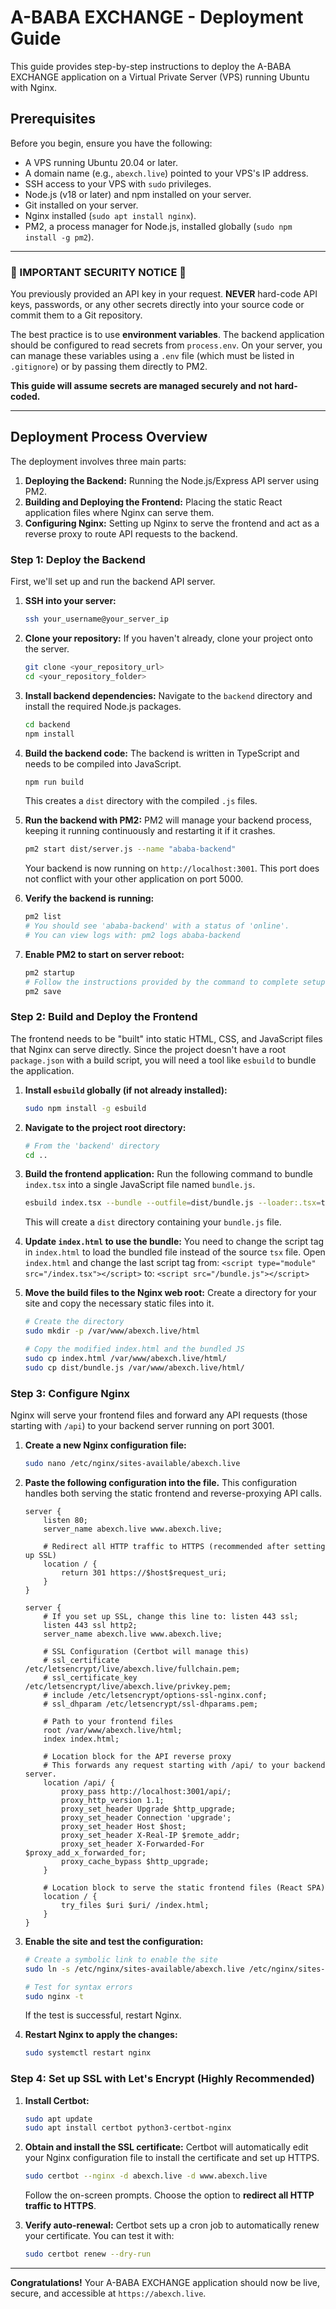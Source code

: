 # A-BABA EXCHANGE - Deployment Guide

This guide provides step-by-step instructions to deploy the A-BABA EXCHANGE application on a Virtual Private Server (VPS) running Ubuntu with Nginx.

## Prerequisites

Before you begin, ensure you have the following:
- A VPS running Ubuntu 20.04 or later.
- A domain name (e.g., `abexch.live`) pointed to your VPS's IP address.
- SSH access to your VPS with `sudo` privileges.
- Node.js (v18 or later) and npm installed on your server.
- Git installed on your server.
- Nginx installed (`sudo apt install nginx`).
- PM2, a process manager for Node.js, installed globally (`sudo npm install -g pm2`).

---

### 🚨 IMPORTANT SECURITY NOTICE 🚨

You previously provided an API key in your request. **NEVER** hard-code API keys, passwords, or any other secrets directly into your source code or commit them to a Git repository.

The best practice is to use **environment variables**. The backend application should be configured to read secrets from `process.env`. On your server, you can manage these variables using a `.env` file (which must be listed in `.gitignore`) or by passing them directly to PM2.

**This guide will assume secrets are managed securely and not hard-coded.**

---

## Deployment Process Overview

The deployment involves three main parts:
1.  **Deploying the Backend:** Running the Node.js/Express API server using PM2.
2.  **Building and Deploying the Frontend:** Placing the static React application files where Nginx can serve them.
3.  **Configuring Nginx:** Setting up Nginx to serve the frontend and act as a reverse proxy to route API requests to the backend.

### Step 1: Deploy the Backend

First, we'll set up and run the backend API server.

1.  **SSH into your server:**
    ```bash
    ssh your_username@your_server_ip
    ```

2.  **Clone your repository:**
    If you haven't already, clone your project onto the server.
    ```bash
    git clone <your_repository_url>
    cd <your_repository_folder>
    ```

3.  **Install backend dependencies:**
    Navigate to the `backend` directory and install the required Node.js packages.
    ```bash
    cd backend
    npm install
    ```

4.  **Build the backend code:**
    The backend is written in TypeScript and needs to be compiled into JavaScript.
    ```bash
    npm run build
    ```
    This creates a `dist` directory with the compiled `.js` files.

5.  **Run the backend with PM2:**
    PM2 will manage your backend process, keeping it running continuously and restarting it if it crashes.
    ```bash
    pm2 start dist/server.js --name "ababa-backend"
    ```
    Your backend is now running on `http://localhost:3001`. This port does not conflict with your other application on port 5000.

6.  **Verify the backend is running:**
    ```bash
    pm2 list
    # You should see 'ababa-backend' with a status of 'online'.
    # You can view logs with: pm2 logs ababa-backend
    ```

7.  **Enable PM2 to start on server reboot:**
    ```bash
    pm2 startup
    # Follow the instructions provided by the command to complete setup.
    pm2 save
    ```

### Step 2: Build and Deploy the Frontend

The frontend needs to be "built" into static HTML, CSS, and JavaScript files that Nginx can serve directly. Since the project doesn't have a root `package.json` with a build script, you will need a tool like `esbuild` to bundle the application.

1.  **Install `esbuild` globally (if not already installed):**
    ```bash
    sudo npm install -g esbuild
    ```

2.  **Navigate to the project root directory:**
    ```bash
    # From the 'backend' directory
    cd .. 
    ```

3.  **Build the frontend application:**
    Run the following command to bundle `index.tsx` into a single JavaScript file named `bundle.js`.
    ```bash
    esbuild index.tsx --bundle --outfile=dist/bundle.js --loader:.tsx=tsx --define:process.env.NODE_ENV='\"production\"'
    ```
    This will create a `dist` directory containing your `bundle.js` file.

4.  **Update `index.html` to use the bundle:**
    You need to change the script tag in `index.html` to load the bundled file instead of the source `tsx` file.
    Open `index.html` and change the last script tag from:
    `<script type="module" src="/index.tsx"></script>`
    to:
    `<script src="/bundle.js"></script>`

5.  **Move the build files to the Nginx web root:**
    Create a directory for your site and copy the necessary static files into it.
    ```bash
    # Create the directory
    sudo mkdir -p /var/www/abexch.live/html

    # Copy the modified index.html and the bundled JS
    sudo cp index.html /var/www/abexch.live/html/
    sudo cp dist/bundle.js /var/www/abexch.live/html/
    ```

### Step 3: Configure Nginx

Nginx will serve your frontend files and forward any API requests (those starting with `/api`) to your backend server running on port 3001.

1.  **Create a new Nginx configuration file:**
    ```bash
    sudo nano /etc/nginx/sites-available/abexch.live
    ```

2.  **Paste the following configuration into the file.** This configuration handles both serving the static frontend and reverse-proxying API calls.

    ```nginx
    server {
        listen 80;
        server_name abexch.live www.abexch.live;

        # Redirect all HTTP traffic to HTTPS (recommended after setting up SSL)
        location / {
            return 301 https://$host$request_uri;
        }
    }

    server {
        # If you set up SSL, change this line to: listen 443 ssl;
        listen 443 ssl http2;
        server_name abexch.live www.abexch.live;

        # SSL Configuration (Certbot will manage this)
        # ssl_certificate /etc/letsencrypt/live/abexch.live/fullchain.pem;
        # ssl_certificate_key /etc/letsencrypt/live/abexch.live/privkey.pem;
        # include /etc/letsencrypt/options-ssl-nginx.conf;
        # ssl_dhparam /etc/letsencrypt/ssl-dhparams.pem;

        # Path to your frontend files
        root /var/www/abexch.live/html;
        index index.html;

        # Location block for the API reverse proxy
        # This forwards any request starting with /api/ to your backend server.
        location /api/ {
            proxy_pass http://localhost:3001/api/;
            proxy_http_version 1.1;
            proxy_set_header Upgrade $http_upgrade;
            proxy_set_header Connection 'upgrade';
            proxy_set_header Host $host;
            proxy_set_header X-Real-IP $remote_addr;
            proxy_set_header X-Forwarded-For $proxy_add_x_forwarded_for;
            proxy_cache_bypass $http_upgrade;
        }

        # Location block to serve the static frontend files (React SPA)
        location / {
            try_files $uri $uri/ /index.html;
        }
    }
    ```

3.  **Enable the site and test the configuration:**
    ```bash
    # Create a symbolic link to enable the site
    sudo ln -s /etc/nginx/sites-available/abexch.live /etc/nginx/sites-enabled/

    # Test for syntax errors
    sudo nginx -t
    ```
    If the test is successful, restart Nginx.

4.  **Restart Nginx to apply the changes:**
    ```bash
    sudo systemctl restart nginx
    ```

### Step 4: Set up SSL with Let's Encrypt (Highly Recommended)

1.  **Install Certbot:**
    ```bash
    sudo apt update
    sudo apt install certbot python3-certbot-nginx
    ```

2.  **Obtain and install the SSL certificate:**
    Certbot will automatically edit your Nginx configuration file to install the certificate and set up HTTPS.
    ```bash
    sudo certbot --nginx -d abexch.live -d www.abexch.live
    ```
    Follow the on-screen prompts. Choose the option to **redirect all HTTP traffic to HTTPS**.

3.  **Verify auto-renewal:**
    Certbot sets up a cron job to automatically renew your certificate. You can test it with:
    ```bash
    sudo certbot renew --dry-run
    ```

---

**Congratulations!** Your A-BABA EXCHANGE application should now be live, secure, and accessible at `https://abexch.live`.
